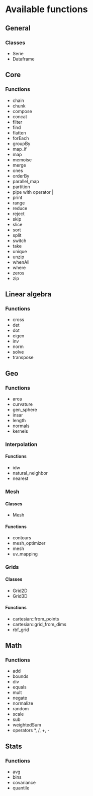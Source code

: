# Available functions

## General
### Classes
- Serie
- Dataframe

## Core
### Functions
- chain
- chunk
- compose
- concat
- filter
- find
- flatten
- forEach
- groupBy
- map_if
- map
- memoise
- merge
- ones
- orderBy
- parallel_map
- partition
- pipe with operator |
- print
- range
- reduce
- reject
- skip
- slice
- sort
- split
- switch
- take
- unique
- unzip
- whenAll
- where
- zeros
- zip

## Linear algebra
### Functions
- cross
- det
- dot
- eigen
- inv
- norm
- solve
- transpose

## Geo
### Functions
- area
- curvature
- gen_sphere
- insar
- length
- normals 
- kernels

### Interpolation
#### Functions
- idw
- natural_neighbor
- nearest

### Mesh
#### Classes
- Mesh<T>
#### Functions
- contours
- mesh_optimizer
- mesh
- uv_mapping

### Grids
#### Classes
- Grid2D
- Grid3D
#### Functions
- cartesian::from_points
- cartesian::grid_from_dims
- rbf_grid

## Math
### Functions
- add
- bounds
- div
- equals
- mult
- negate
- normalize
- random
- scale
- sub
- weightedSum
- operators *, /, +, -

## Stats
### Functions
- avg
- bins
- covariance
- quantile